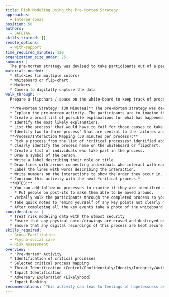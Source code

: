 ```yaml
---
title: Risk Modeling Using the Pre-Mortem Strategy
approaches:
  - Interpersonal
position: 50
authors:
  - SAFETAG
skills_trained: []
remote_options:
  - with-support
time_required_minutes: 120
organization_size_under: 25
summary: |
  The pre-mortem strategy was devised to take participants out of a perspective of defending their plans and strategies and shielding themselves from flaws. They are given "a perspective where they [are] actively searching for flaws in their own plan." [^pre-mortum].
materials_needed: |
  * Stickies (in multiple colors)
  * Whiteboard or flip-chart
  * Markers
  * Camera to digitally capture the data
walk_through: |
  Prepare a flipchart / space on the white-board to keep track of process', threats, impacts, and adversaries that are identified during other activities. Participants can easily get ahead of the process as they explore individual ideas. Keeping a space for these "upcoming" activities will help re-center them on the activity at hand.

  **Pre-Mortem Strategy: (30 Minutes)** The pre-mortem strategy was devised to take participants out of a perspective of defending their plans and strategies and shielding themselves from flaws. They are given "a perspective where they [are] actively searching for flaws in their own plan." [^pre-mortum]
  * Explain the pre-mortem activity. The participants are to imagine that it is months into the future and they have continued doing their work as normal. And something happened that left them entirely unable to function or functioning at a very poor level. "That is all they know; they have to explain what has happened." [^pre-mortum]
  * Create a broad list of possible explanations for what has happened.
  * Identify the most likely explanations.
  * List the process' that would have to fail for those causes to take effect.
  * Identify two to three process' that are central to the failures and write them on a list of *critical process'.*
  **Process/Interaction Mapping (30 minutes per process):**
  * Pick a process from the list of *critical processes* identified above.
  * Clearly identify the process name on the whiteboard or flipchart.
  * Create a list of individuals who take part in the process.
  * Draw a symbol of the person.
  * Write a label describing their role or title.
  * Draw lines with arrows connecting individuals who interact with each other in this process.
  * Label the lines with words describing the interaction.
  * Write numbers on the interactions to show the order they occur in.
  * Continue this activity with the next *critical process.*
  **NOTES:**
  * You can add follow-on processes to examine if they are identified as critical by the participants during this activity. Specifically, the exercises in the Threat Assessment section pair well.
  	* Put people on post-its to make them able to be moved around.
  * Verbally walk the participants through the completed process so you ensure you didn't miss anything.
  * Take quick notes to remind yourself of any key points not clearly marked on the map before they move on to the next activity.
  * After completing all the key events take a photo of the whiteboard / store the chart-paper for later documentation.
considerations: |
  * Treat risk modeling data with the utmost security
  * Ensure that any physical notes/drawings are erased and destroyed once digitally recorded.
  * Ensure that any digital recordings of this process are kept secure and encrypted.
skills_required:
  - Group Facilitation
  - Psycho-social care
  - Risk Assessment
overview: |
  * "Pre-Mortem" Activity
  * Identification of critical processes
  * Selected critical process mapping
  * Threat Identification (Control/Confidentialy/Idenity/Integrity/Authentication/Access)
  * Impact Identification
  * Adversary Exploration (Likelyhood)
  * Impact Ranking
recommendations: "This activity can lead to feelings of hopelessness as well as stir up direct fears or challenges that the staff face. It is important to remind the staff that any risk can be mitigated, and indeed it is the goal of an audit to identify the highest priority ones based on actual likelihood and provide guidance on mitigation."
---
```

